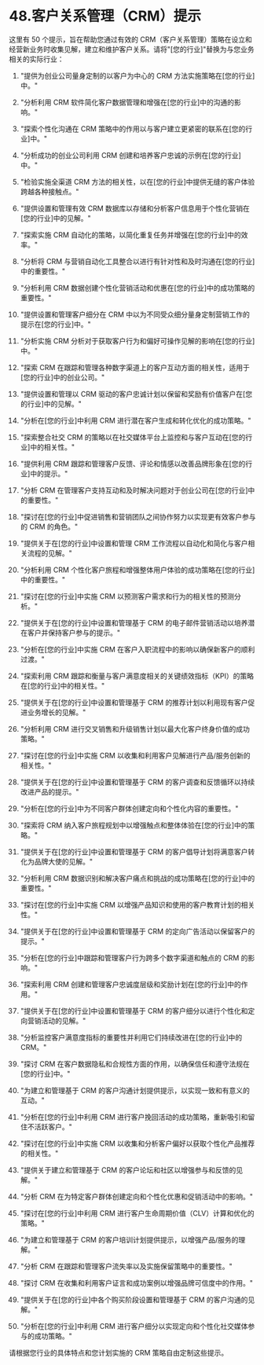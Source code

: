 



# 48.客户关系管理（CRM）提示



这里有 50 个提示，旨在帮助您通过有效的 CRM（客户关系管理）策略在设立和经营新业务时收集见解，建立和维护客户关系。请将"[您的行业]"替换为与您业务相关的实际行业：

1.  "提供为创业公司量身定制的以客户为中心的 CRM 方法实施策略在[您的行业]中。"

1.  "分析利用 CRM 软件简化客户数据管理和增强在[您的行业]中的沟通的影响。"

1.  "探索个性化沟通在 CRM 策略中的作用以与客户建立更紧密的联系在[您的行业]中。"

1.  "分析成功的创业公司利用 CRM 创建和培养客户忠诚的示例在[您的行业]中。"

1.  "检验实施全渠道 CRM 方法的相关性，以在[您的行业]中提供无缝的客户体验跨越各种接触点。"

1.  "提供设置和管理有效 CRM 数据库以存储和分析客户信息用于个性化营销在[您的行业]中的见解。"

1.  "探索实施 CRM 自动化的策略，以简化重复任务并增强在[您的行业]中的效率。"

1.  "分析将 CRM 与营销自动化工具整合以进行有针对性和及时沟通在[您的行业]中的重要性。"

1.  "分析利用 CRM 数据创建个性化营销活动和优惠在[您的行业]中的成功策略的重要性。"

1.  "提供设置和管理客户细分在 CRM 中以为不同受众细分量身定制营销工作的提示在[您的行业]中。"

1.  "分析实施 CRM 分析对于获取客户行为和偏好可操作见解的影响在[您的行业]中。"

1.  "探索 CRM 在跟踪和管理各种数字渠道上的客户互动方面的相关性，适用于[您的行业]中的创业公司。"

1.  "提供设置和管理以 CRM 驱动的客户忠诚计划以保留和奖励有价值客户在[您的行业]中的见解。"

1.  "分析在[您的行业]中利用 CRM 进行潜在客户生成和转化优化的成功策略。"

1.  "探索整合社交 CRM 的策略以在社交媒体平台上监控和与客户互动在[您的行业]中的相关性。"

1.  "提供利用 CRM 跟踪和管理客户反馈、评论和情感以改善品牌形象在[您的行业]中的提示。"

1.  "分析 CRM 在管理客户支持互动和及时解决问题对于创业公司在[您的行业]中的重要性。"

1.  "探讨在[您的行业]中促进销售和营销团队之间协作努力以实现更有效客户参与的 CRM 的角色。"

1.  "提供关于在[您的行业]中设置和管理 CRM 工作流程以自动化和简化与客户相关流程的见解。"

1.  "分析利用 CRM 个性化客户旅程和增强整体用户体验的成功策略在[您的行业]中的重要性。"

1.  "探讨在[您的行业]中实施 CRM 以预测客户需求和行为的相关性的预测分析。"

1.  "提供关于在[您的行业]中设置和管理基于 CRM 的电子邮件营销活动以培养潜在客户并保持客户参与的提示。"

1.  "分析在[您的行业]中实施 CRM 在客户入职流程中的影响以确保新客户的顺利过渡。"

1.  "探索利用 CRM 跟踪和衡量与客户满意度相关的关键绩效指标（KPI）的策略在[您的行业]中的相关性。"

1.  "提供关于在[您的行业]中设置和管理基于 CRM 的推荐计划以利用现有客户促进业务增长的见解。"

1.  "分析利用 CRM 进行交叉销售和升级销售计划以最大化客户终身价值的成功策略。"

1.  "探讨在[您的行业]中实施 CRM 以收集和利用客户见解进行产品/服务创新的相关性。"

1.  "提供关于在[您的行业]中设置和管理基于 CRM 的客户调查和反馈循环以持续改进产品的提示。"

1.  "分析在[您的行业]中为不同客户群体创建定向和个性化内容的重要性。"

1.  "探索将 CRM 纳入客户旅程规划中以增强触点和整体体验在[您的行业]中的策略。"

1.  "提供关于在[您的行业]中设置和管理基于 CRM 的客户倡导计划将满意客户转化为品牌大使的见解。"

1.  "分析利用 CRM 数据识别和解决客户痛点和挑战的成功策略在[您的行业]中的重要性。"

1.  "探讨在[您的行业]中实施 CRM 以增强产品知识和使用的客户教育计划的相关性。"

1.  "提供关于在[您的行业]中设置和管理基于 CRM 的定向广告活动以保留客户的提示。"

1.  "分析在[您的行业]中跟踪和管理客户行为跨多个数字渠道和触点的 CRM 的影响。"

1.  "探索利用 CRM 创建和管理客户忠诚度层级和奖励计划在[您的行业]中的作用。"

1.  "提供关于在[您的行业]中设置和管理基于 CRM 的客户细分以进行个性化和定向营销活动的见解。"

1.  "分析监控客户满意度指标的重要性并利用它们持续改进在[您的行业]中的 CRM。"

1.  "探讨 CRM 在客户数据隐私和合规性方面的作用，以确保信任和遵守法规在[您的行业]中。"

1.  "为建立和管理基于 CRM 的客户沟通计划提供提示，以实现一致和有意义的互动。"

1.  "分析在[您的行业]中利用 CRM 进行客户挽回活动的成功策略，重新吸引和留住不活跃客户。"

1.  "探讨在[您的行业]中实施 CRM 以收集和分析客户偏好以获取个性化产品推荐的相关性。"

1.  "提供关于建立和管理基于 CRM 的客户论坛和社区以增强参与和反馈的见解。"

1.  "分析 CRM 在为特定客户群体创建定向和个性化优惠和促销活动中的影响。"

1.  "探讨在[您的行业]中利用 CRM 进行客户生命周期价值（CLV）计算和优化的策略。"

1.  "为建立和管理基于 CRM 的客户培训计划提供提示，以增强产品/服务的理解。"

1.  "分析 CRM 在跟踪和管理客户流失率以及实施保留策略中的重要性。"

1.  "探讨 CRM 在收集和利用客户证言和成功案例以增强品牌可信度中的作用。"

1.  "提供关于在[您的行业]中各个购买阶段设置和管理基于 CRM 的客户沟通的见解。"

1.  "分析在[您的行业]中利用 CRM 进行客户细分以实现定向和个性化社交媒体参与的成功策略。"

请根据您行业的具体特点和您计划实施的 CRM 策略自由定制这些提示。
